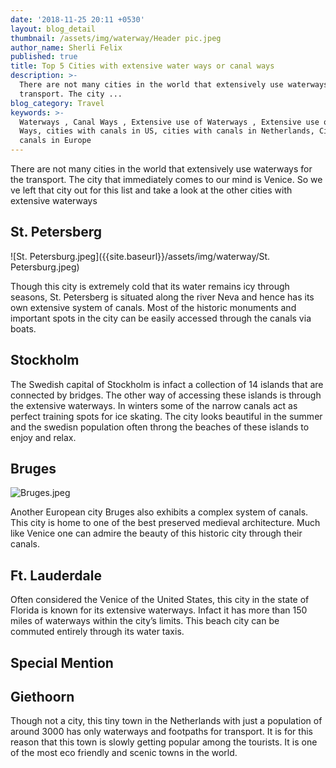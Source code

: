 ```yaml
---
date: '2018-11-25 20:11 +0530'
layout: blog_detail
thumbnail: /assets/img/waterway/Header pic.jpeg
author_name: Sherli Felix
published: true
title: Top 5 Cities with extensive water ways or canal ways
description: >-
  There are not many cities in the world that extensively use waterways for the
  transport. The city ...
blog_category: Travel
keywords: >-
  Waterways , Canal Ways , Extensive use of Waterways , Extensive use of Canal
  Ways, cities with canals in US, cities with canals in Netherlands, Cities with
  canals in Europe
---
```


There are not many cities in the world that extensively use waterways for the transport. The city that immediately comes to our mind is Venice. So we ve left that city out for this list and take a look at the other cities with extensive waterways

## St. Petersberg
![St. Petersburg.jpeg]({{site.baseurl}}/assets/img/waterway/St. Petersburg.jpeg)


Though this city is extremely cold that its water remains icy through seasons, St. Petersberg is situated along the river Neva and hence has its own extensive system of canals. Most of the historic monuments and important spots in the city can be easily accessed through the canals via boats.

## Stockholm
The Swedish capital of Stockholm is infact a collection of  14 islands that are connected by bridges. The other way of accessing these islands is through the extensive waterways. In winters some of the narrow canals act as perfect training spots for ice skating. The city looks beautiful in the summer and the swedisn population often throng the beaches of these islands to enjoy and relax.

## Bruges
![Bruges.jpeg]({{site.baseurl}}/assets/img/waterway/Bruges.jpeg)


Another European city Bruges also exhibits a complex system of canals. This city is home to one of the best preserved medieval architecture. Much like Venice one can admire the beauty of this historic city through their canals. 

## Ft. Lauderdale

Often considered the Venice of the United States, this city in the state of Florida is known for its extensive waterways. Infact it has more than 150 miles of waterways within the city’s limits. This beach city can be commuted entirely through its water taxis.

## Special Mention

## Giethoorn

Though not a city, this tiny town in the Netherlands with just a population of around 3000 has only waterways and footpaths for transport. It is for this reason that this town is slowly getting popular among the tourists. It is one of the most eco friendly and scenic towns in the world.
